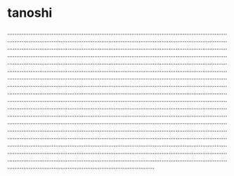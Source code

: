 # tanoshi
...........................................................................................................................................................................................................................................................................................................................................................................................................................................................................................................................................................................................................................................................................................................................................................................................................................................................................................................................................................................................................................................................................................................................................................................................................................................................................................................................................................................................................................................................................................................................................................................................................................................................................................................................................................................................................................................................................................................................................................................................................................................................................................................................................................................................................................................................................................................................................................................................................